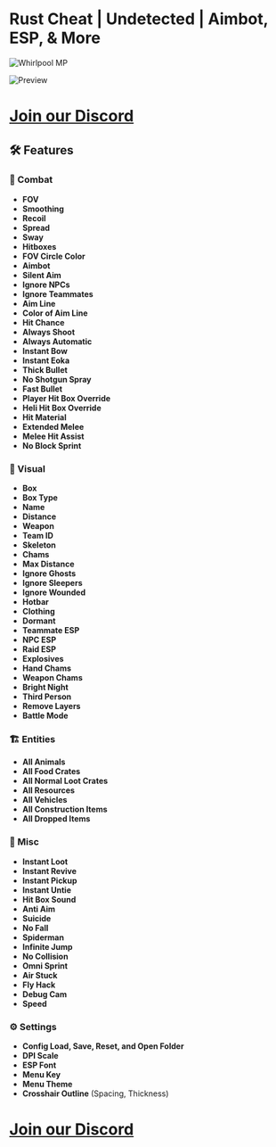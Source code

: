 # Rust Cheat | Undetected | Aimbot, ESP, & More

![Whirlpool MP](https://cdn.discordapp.com/attachments/978814793072906291/1351933201840341115/Screenshot_2025-03-19_at_10.59.36_AM.png?ex=67dc2d69&is=67dadbe9&hm=ba8cc4d3189d216c7aeb57af97b2764b78a76220200bcea4a9207545422d7884&)

![Preview](https://cdn.discordapp.com/attachments/1351732081314762842/1351945900653805620/03183-ezgif.com-video-to-gif-converter_1.gif?ex=67dc393c&is=67dae7bc&hm=2317d879d8a4bcaf834e5a94453ae63d35c0291c89a8380d8d743941ace06e5a&)

# [Join our Discord](https://discord.gg/TZWqWdeTm8)

## 🛠️ Features

### 🔫 Combat
- **FOV**
- **Smoothing**
- **Recoil**
- **Spread**
- **Sway**
- **Hitboxes**
- **FOV Circle Color**
- **Aimbot**
- **Silent Aim**
- **Ignore NPCs**
- **Ignore Teammates**
- **Aim Line**
- **Color of Aim Line**
- **Hit Chance**
- **Always Shoot**
- **Always Automatic**
- **Instant Bow**
- **Instant Eoka**
- **Thick Bullet**
- **No Shotgun Spray**
- **Fast Bullet**
- **Player Hit Box Override**
- **Heli Hit Box Override**
- **Hit Material**
- **Extended Melee**
- **Melee Hit Assist**
- **No Block Sprint**

### 👀 Visual
- **Box**
- **Box Type**
- **Name**
- **Distance**
- **Weapon**
- **Team ID**
- **Skeleton**
- **Chams**
- **Max Distance**
- **Ignore Ghosts**
- **Ignore Sleepers**
- **Ignore Wounded**
- **Hotbar**
- **Clothing**
- **Dormant**
- **Teammate ESP**
- **NPC ESP**
- **Raid ESP**
- **Explosives**
- **Hand Chams**
- **Weapon Chams**
- **Bright Night**
- **Third Person**
- **Remove Layers**
- **Battle Mode**

### 🏗️ Entities
- **All Animals**
- **All Food Crates**
- **All Normal Loot Crates**
- **All Resources**
- **All Vehicles**
- **All Construction Items**
- **All Dropped Items**

### 🔄 Misc
- **Instant Loot**
- **Instant Revive**
- **Instant Pickup**
- **Instant Untie**
- **Hit Box Sound**
- **Anti Aim**
- **Suicide**
- **No Fall**
- **Spiderman**
- **Infinite Jump**
- **No Collision**
- **Omni Sprint**
- **Air Stuck**
- **Fly Hack**
- **Debug Cam**
- **Speed**

### ⚙️ Settings
- **Config Load, Save, Reset, and Open Folder**
- **DPI Scale**
- **ESP Font**
- **Menu Key**
- **Menu Theme**
- **Crosshair Outline** (Spacing, Thickness)

# [Join our Discord](https://discord.gg/TZWqWdeTm8)

